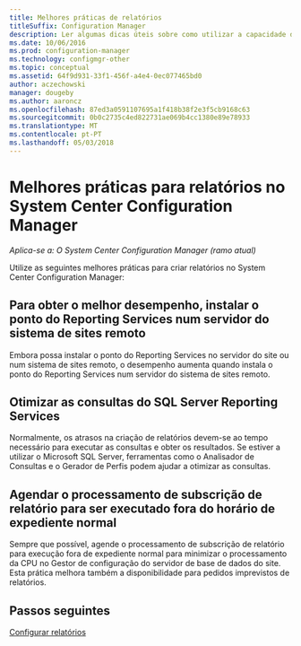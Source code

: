 ```yaml
---
title: Melhores práticas de relatórios
titleSuffix: Configuration Manager
description: Ler algumas dicas úteis sobre como utilizar a capacidade de relatórios do System Center Configuration Manager.
ms.date: 10/06/2016
ms.prod: configuration-manager
ms.technology: configmgr-other
ms.topic: conceptual
ms.assetid: 64f9d931-33f1-456f-a4e4-0ec077465bd0
author: aczechowski
manager: dougeby
ms.author: aaroncz
ms.openlocfilehash: 87ed3a0591107695a1f418b38f2e3f5cb9168c63
ms.sourcegitcommit: 0b0c2735c4ed822731ae069b4cc1380e89e78933
ms.translationtype: MT
ms.contentlocale: pt-PT
ms.lasthandoff: 05/03/2018
---
```

# <a name="best-practices-for-reporting-in-system-center-configuration-manager"></a>Melhores práticas para relatórios no System Center Configuration Manager

*Aplica-se a: O System Center Configuration Manager (ramo atual)*

Utilize as seguintes melhores práticas para criar relatórios no System Center Configuration Manager:  

## <a name="for-best-performance-install-the-reporting-services-point-on-a-remote-site-system-server"></a>Para obter o melhor desempenho, instalar o ponto do Reporting Services num servidor do sistema de sites remoto  
 Embora possa instalar o ponto do Reporting Services no servidor do site ou num sistema de sites remoto, o desempenho aumenta quando instala o ponto do Reporting Services num servidor do sistema de sites remoto.  

## <a name="optimize-sql-server-reporting-services-queries"></a>Otimizar as consultas do SQL Server Reporting Services  
 Normalmente, os atrasos na criação de relatórios devem-se ao tempo necessário para executar as consultas e obter os resultados. Se estiver a utilizar o Microsoft SQL Server, ferramentas como o Analisador de Consultas e o Gerador de Perfis podem ajudar a otimizar as consultas.  

## <a name="schedule-report-subscription-processing-to-run-outside-standard-office-hours"></a>Agendar o processamento de subscrição de relatório para ser executado fora do horário de expediente normal  
 Sempre que possível, agende o processamento de subscrição de relatório para execução fora de expediente normal para minimizar o processamento da CPU no Gestor de configuração do servidor de base de dados do site. Esta prática melhora também a disponibilidade para pedidos imprevistos de relatórios.  

## <a name="next-steps"></a>Passos seguintes
[Configurar relatórios](configuring-reporting.md)
